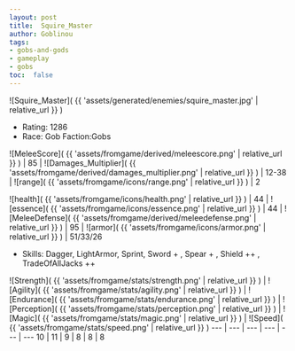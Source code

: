 ```yaml
---
layout: post
title:  Squire_Master
author: Goblinou
tags:
- gobs-and-gods
- gameplay
- gobs
toc:  false
---
```


![Squire_Master]( {{ 'assets/generated/enemies/squire_master.jpg' | relative_url }} )
- Rating: 1286
- Race: Gob  Faction:Gobs

![MeleeScore]( {{ 'assets/fromgame/derived/meleescore.png' | relative_url }} ) | 85 | ![Damages_Multiplier]( {{ 'assets/fromgame/derived/damages_multiplier.png' | relative_url }} ) | 12-38 | ![range]( {{ 'assets/fromgame/icons/range.png' | relative_url }} ) | 2


![health]( {{ 'assets/fromgame/icons/health.png' | relative_url }} ) | 44 | ![essence]( {{ 'assets/fromgame/icons/essence.png' | relative_url }} ) | 44 | ![MeleeDefense]( {{ 'assets/fromgame/derived/meleedefense.png' | relative_url }} ) | 95 | ![armor]( {{ 'assets/fromgame/icons/armor.png' | relative_url }} ) | 51/33/26

* Skills: Dagger, LightArmor, Sprint, Sword + , Spear + , Shield ++ , TradeOfAllJacks ++ 

![Strength]( {{ 'assets/fromgame/stats/strength.png' | relative_url }} ) | ![Agility]( {{ 'assets/fromgame/stats/agility.png' | relative_url }} ) | ![Endurance]( {{ 'assets/fromgame/stats/endurance.png' | relative_url }} ) | ![Perception]( {{ 'assets/fromgame/stats/perception.png' | relative_url }} ) | ![Magic]( {{ 'assets/fromgame/stats/magic.png' | relative_url }} ) | ![Speed]( {{ 'assets/fromgame/stats/speed.png' | relative_url }} )
--- | --- | --- | --- | --- | ---
10 | 11 | 9 | 8 | 8 | 8
